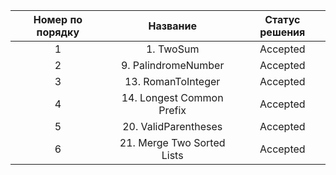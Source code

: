|         Номер по порядку         |         Название               | Статус решения           |
| :----------------------------:   | :----------------------------: | :----------------------: |  
|1                                 | 1. TwoSum                      | Accepted                 |
|2                                 | 9. PalindromeNumber            | Accepted                 |
|3                                 | 13. RomanToInteger             | Accepted                 |
|4                                 | 14. Longest Common Prefix      | Accepted                 |  
|5                                 | 20. ValidParentheses           | Accepted                 |  
|6                                 | 21. Merge Two Sorted Lists     | Accepted                 |   